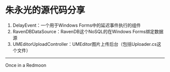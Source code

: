 ﻿朱永光的源代码分享
=======

1. DelayEvent：一个用于Windows Forms中的延迟事件执行的组件
2. RavenDBDataSource：RavenDB这个NoSQL的在Windows Forms绑定数据源
3. UMEditorUploadController：UMEditor图片上传后台（包括Uploader.cs这个文件）

----
Once in a Redmoon